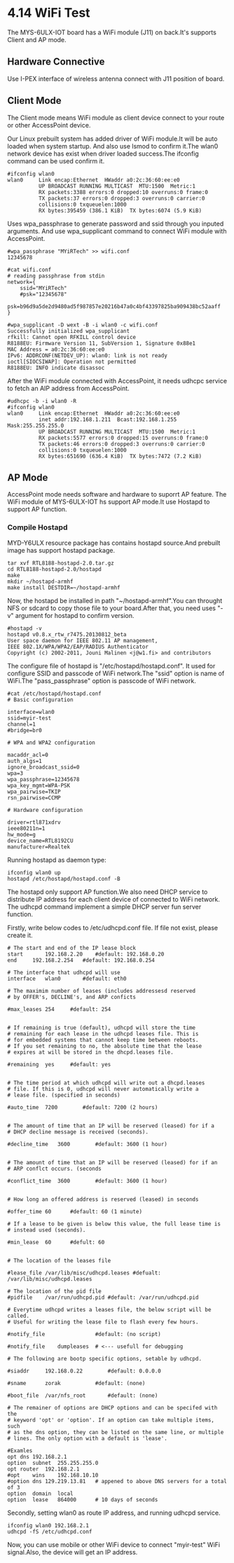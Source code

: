 # 4.14 WiFi Test


The MYS-6ULX-IOT board has a WiFi module (J11)  on back.It's supports Client and AP mode.

## Hardware Connective

Use I-PEX interface of wireless antenna connect with J11 position of board.

## Client Mode

The Client mode means WiFi module as client device connect to your route or other AccessPoint device.

Our Linux prebuilt system has added driver of WiFi module.It will be auto loaded when system startup.
And also use lsmod to confirm it.The wlan0 network device has exist when driver loaded success.The ifconfig command can be used confirm it.

```
#ifconfig wlan0
wlan0     Link encap:Ethernet  HWaddr a0:2c:36:60:ee:e0  
          UP BROADCAST RUNNING MULTICAST  MTU:1500  Metric:1
          RX packets:3388 errors:0 dropped:10 overruns:0 frame:0
          TX packets:37 errors:0 dropped:3 overruns:0 carrier:0
          collisions:0 txqueuelen:1000 
          RX bytes:395459 (386.1 KiB)  TX bytes:6074 (5.9 KiB)
```

Uses wpa_passphrase to generate password and ssid through you inputed arguments.
And use wpa_supplicant command to connect WiFi module with AccessPoint.

```
#wpa_passphrase "MYiRTech" >> wifi.conf
12345678

#cat wifi.conf
# reading passphrase from stdin
network={
	ssid="MYiRTech"
	#psk="12345678"
	psk=b96d9a5de2d9480ad5f987857e20216b47a0c4bf43397825ba909438bc52aaff
}

#wpa_supplicant -D wext -B -i wlan0 -c wifi.conf
Successfully initialized wpa_supplicant
rfkill: Cannot open RFKILL control device
R8188EU: Firmware Version 11, SubVersion 1, Signature 0x88e1
MAC Address = a0:2c:36:60:ee:e0
IPv6: ADDRCONF(NETDEV_UP): wlan0: link is not ready
ioctl[SIOCSIWAP]: Operation not permitted
R8188EU: INFO indicate disassoc
```

After the WiFi module connected with AccessPoint, it needs udhcpc service to fetch an AIP address from AccessPoint.

```
#udhcpc -b -i wlan0 -R
#ifconfig wlan0
wlan0     Link encap:Ethernet  HWaddr a0:2c:36:60:ee:e0  
          inet addr:192.168.1.211  Bcast:192.168.1.255  Mask:255.255.255.0
          UP BROADCAST RUNNING MULTICAST  MTU:1500  Metric:1
          RX packets:5577 errors:0 dropped:15 overruns:0 frame:0
          TX packets:46 errors:0 dropped:3 overruns:0 carrier:0
          collisions:0 txqueuelen:1000 
          RX bytes:651690 (636.4 KiB)  TX bytes:7472 (7.2 KiB)

```

## AP Mode

AccessPoint mode needs software and hardware to suporrt AP feature. The WiFi module of MYS-6ULX-IOT  hs support AP mode.It use Hostapd to support AP function.

### Compile Hostapd

MYD-Y6ULX resource package has contains hostapd source.And prebuilt image has support hostapd package.

```
tar xvf RTL8188-hostapd-2.0.tar.gz
cd RTL8188-hostapd-2.0/hostapd
make
mkdir ~/hostapd-armhf
make install DESTDIR=~/hostapd-armhf
```

Now, the hostapd be installed in path "~/hostapd-armhf".You can throught NFS or sdcard to copy those file to your board.After that, you need uses "-v" argument for hostapd to confirm version.

```
#hostapd -v
hostapd v0.8.x_rtw_r7475.20130812_beta
User space daemon for IEEE 802.11 AP management,
IEEE 802.1X/WPA/WPA2/EAP/RADIUS Authenticator
Copyright (c) 2002-2011, Jouni Malinen <j@w1.fi> and contributors
```

The configure file of hostapd is "/etc/hostapd/hostapd.conf". It used for configure SSID and passcode of WiFi network.The "ssid" option is name of WiFi.The "pass_passphrase" option is passcode of WiFi network.
```
#cat /etc/hostapd/hostapd.conf 
# Basic configuration

interface=wlan0
ssid=myir-test
channel=1
#bridge=br0

# WPA and WPA2 configuration

macaddr_acl=0
auth_algs=1
ignore_broadcast_ssid=0
wpa=3
wpa_passphrase=12345678
wpa_key_mgmt=WPA-PSK
wpa_pairwise=TKIP
rsn_pairwise=CCMP

# Hardware configuration

driver=rtl871xdrv
ieee80211n=1
hw_mode=g
device_name=RTL8192CU
manufacturer=Realtek
```

Running hostapd as daemon type:
```
ifconfig wlan0 up
hostapd /etc/hostapd/hostapd.conf -B
```

The hostapd only support AP function.We also need DHCP service to distribute IP address for each client device of connected to WiFi network.
The udhcpd command implement a simple DHCP server fun server function.

Firstly, write below codes to /etc/udhcpd.conf file. If file not exist, please create it.

```
# The start and end of the IP lease block
start 		192.168.2.20	#default: 192.168.0.20
end		192.168.2.254	#default: 192.168.0.254

# The interface that udhcpd will use
interface	wlan0		#default: eth0

# The maximim number of leases (includes addressesd reserved
# by OFFER's, DECLINE's, and ARP conficts

#max_leases	254		#default: 254


# If remaining is true (default), udhcpd will store the time
# remaining for each lease in the udhcpd leases file. This is
# for embedded systems that cannot keep time between reboots.
# If you set remaining to no, the absolute time that the lease
# expires at will be stored in the dhcpd.leases file.

#remaining	yes		#default: yes


# The time period at which udhcpd will write out a dhcpd.leases
# file. If this is 0, udhcpd will never automatically write a
# lease file. (specified in seconds)

#auto_time	7200		#default: 7200 (2 hours)


# The amount of time that an IP will be reserved (leased) for if a 
# DHCP decline message is received (seconds).

#decline_time	3600		#default: 3600 (1 hour)


# The amount of time that an IP will be reserved (leased) for if an
# ARP conflct occurs. (seconds

#conflict_time	3600		#default: 3600 (1 hour)


# How long an offered address is reserved (leased) in seconds

#offer_time	60		#default: 60 (1 minute)

# If a lease to be given is below this value, the full lease time is
# instead used (seconds).

#min_lease	60		#defult: 60


# The location of the leases file

#lease_file	/var/lib/misc/udhcpd.leases	#defualt: /var/lib/misc/udhcpd.leases

# The location of the pid file
#pidfile	/var/run/udhcpd.pid	#default: /var/run/udhcpd.pid

# Everytime udhcpd writes a leases file, the below script will be called.
# Useful for writing the lease file to flash every few hours.

#notify_file				#default: (no script)

#notify_file	dumpleases 	# <--- usefull for debugging

# The following are bootp specific options, setable by udhcpd.

#siaddr		192.168.0.22		#default: 0.0.0.0

#sname		zorak			#default: (none)

#boot_file	/var/nfs_root		#default: (none)

# The remainer of options are DHCP options and can be specifed with the
# keyword 'opt' or 'option'. If an option can take multiple items, such
# as the dns option, they can be listed on the same line, or multiple
# lines. The only option with a default is 'lease'.

#Examles
opt	dns	192.168.2.1
option	subnet	255.255.255.0
opt	router	192.168.2.1
#opt	wins	192.168.10.10
#option	dns	129.219.13.81	# appened to above DNS servers for a total of 3
option	domain	local
option	lease	864000		# 10 days of seconds

```

Secondly, setting wlan0 as route IP address, and running udhcpd service.
```
ifconfig wlan0 192.168.2.1
udhcpd -fS /etc/udhcpd.conf
```
Now, you can use mobile or other WiFi device to connect "myir-test" WiFi signal.Also, the device will get an IP address.
